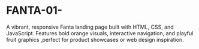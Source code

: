 # FANTA-01-
A vibrant, responsive Fanta landing page built with HTML, CSS, and JavaScript. Features bold orange visuals, interactive navigation, and playful fruit graphics ,perfect for product showcases or web design inspiration.
